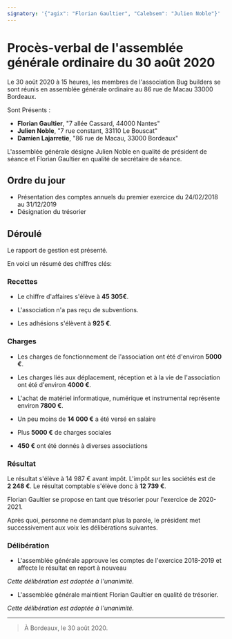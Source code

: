 ```yaml
---
signatory: '{"agix": "Florian Gaultier", "Calebsem": "Julien Noble"}'
---
```

# Procès-verbal de l'assemblée générale ordinaire du 30 août 2020

Le 30 août 2020 à 15 heures, les membres de l'association Bug builders se sont réunis en assemblée générale ordinaire au 86 rue de Macau 33000 Bordeaux.

Sont Présents :

- **Florian Gaultier**, "7 allée Cassard, 44000 Nantes"
- **Julien Noble**, "7 rue constant, 33110 Le Bouscat"
- **Damien Lajarretie**, "86 rue de Macau, 33000 Bordeaux"

L'assemblée générale désigne Julien Noble en qualité de président de séance et Florian Gaultier en qualité de secrétaire de séance.

## Ordre du jour

- Présentation des comptes annuels du premier exercice du 24/02/2018 au 31/12/2019
- Désignation du trésorier

## Déroulé

Le rapport de gestion est présenté.

En voici un résumé des chiffres clés:

### Recettes

- Le chiffre d'affaires s'élève à **45 305€**.

- L'association n'a pas reçu de subventions.

- Les adhésions s'élèvent à **925 €**.

### Charges

- Les charges de fonctionnement de l'association ont été d'environ **5000 €**.

- Les charges liés aux déplacement, réception et à la vie de l'association ont été d'environ **4000 €**.

- L'achat de matériel informatique, numérique et instrumental représente environ **7800 €**.

- Un peu moins de **14 000 €** a été versé en salaire

- Plus **5000 €** de charges sociales

- **450 €** ont été donnés à diverses associations

### Résultat

Le résultat s'élève à 14 987 € avant impôt. L'impôt sur les sociétés est de **2 248 €**. Le résultat comptable s'élève donc à **12 739 €**.

Florian Gaultier se propose en tant que trésorier pour l'exercice de 2020-2021.

Après quoi, personne ne demandant plus la parole, le président met successivement aux voix les délibérations suivantes.

### Délibération

- L'assemblée générale approuve les comptes de l'exercice 2018-2019 et affecte le résultat en report à nouveau

_Cette délibération est adoptée à l'unanimité._

- L'assemblée générale maintient Florian Gaultier en qualité de trésorier.

_Cette délibération est adoptée à l'unanimité._

---

> À Bordeaux, le 30 août 2020.
